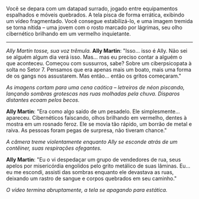 Você se depara com um datapad surrado, jogado entre equipamentos espalhados e móveis quebrados. A tela pisca de forma errática, exibindo um vídeo fragmentado. Você consegue estabilizá-lo, e uma imagem tremida se torna nítida – uma jovem com o rosto marcado por lágrimas, seu olho cibernético brilhando em um vermelho inquietante.

---

_Ally Martin tosse, sua voz trêmula._
**Ally Martin**: "Isso... isso é Ally. Não sei se alguém algum dia verá isso. Mas... mas eu preciso contar a alguém o que aconteceu. Começou com sussurros, sabe? Sobre um ciberpsicopata à solta no Setor 7. Pensamos que era apenas mais um boato, mais uma forma de os gangs nos assustarem. Mas então... então os gritos começaram."

_As imagens cortam para uma cena caótica – letreiros de néon piscando, lançando sombras grotescas nas ruas molhadas pela chuva. Disparos distantes ecoam pelos becos._

**Ally Martin**: "Era como algo saído de um pesadelo. Ele simplesmente... apareceu. Cibernéticos faíscando, olhos brilhando em vermelho, dentes à mostra em um rosnado feroz. Ele se movia tão rápido, um borrão de metal e raiva. As pessoas foram pegas de surpresa, não tiveram chance."

_A câmera treme violentamente enquanto Ally se esconde atrás de um contêiner, suas respirações ofegantes._

**Ally Martin**: "Eu o vi despedaçar um grupo de vendedores de rua, seus apelos por misericórdia engolidos pelo grito metálico de suas lâminas. Eu... eu me escondi, assisti das sombras enquanto ele devastava as ruas, deixando um rastro de sangue e corpos quebrados em seu caminho."

_O vídeo termina abruptamente, a tela se apagando para estática._
